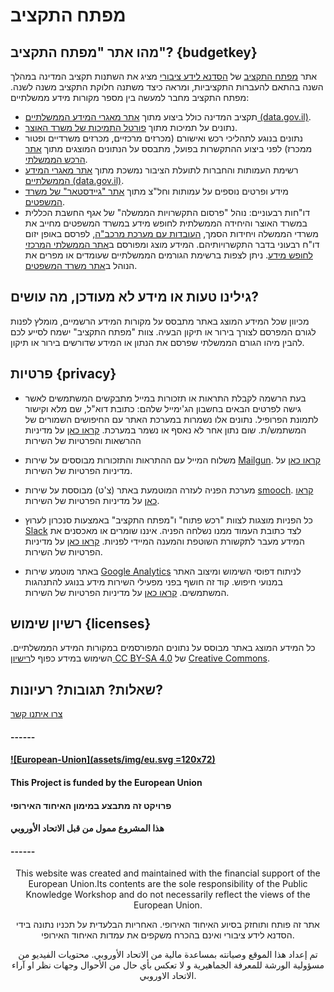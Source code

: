 # מפתח התקציב
## מהו אתר "מפתח התקציב"? {budgetkey}

אתר [מפתח התקציב](https://next.obudget.org/) של [הסדנא לידע ציבורי](https://hasadna.org.il)
מציג את השתנות תקציב המדינה במהלך השנה בהתאם להעברות התקציביות, ומראה כיצד משתנה חלוקת התקציב משנה לשנה. מפתח התקציב מחבר למעשה בין מספר מקורות מידע ממשלתיים:
- תקציב המדינה כולל ביצוע מתוך [אתר מאגרי המידע הממשלתיים (data.gov.il)](http://data.gov.il).
- נתונים על תמיכות מתוך [פורטל התמיכות של משרד האוצר](https://mof.gov.il/AG/AccountingReports/chariot/Pages/SupportPortal.aspx).
- נתונים בנוגע לתהליכי רכש ואישורם (מכרזים מרכזיים, מכרזים משרדיים ופטור ממכרז) לפני ביצוע ההתקשרות בפועל, מתבסס על הנתונים המוצגים מתוך [אתר הרכש הממשלתי](ef="https://www.mr.gov.il/About/Pages/default.aspx).
- רשימת העמותות והחברות לתועלת הציבור נמשכת מתוך [אתר מאגרי המידע הממשלתיים (data.gov.il)](data.gov.il).
- מידע ופרטים נוספים על עמותות וחל"צ מתוך [אתר "גיידסטאר" של משרד המשפטים](https://www.guidestar.org.il/).
- דו"חות רבעוניים: נוהל "פרסום התקשרויות הממשלה" של אגף החשבת הכללית במשרד האוצר והיחידה הממשלתית לחופש מידע במשרד המשפטים מחייב את משרדי הממשלה ויחידות הסמך, [העובדות עם מערכת מרכב"ה](https://mof.gov.il/AG/AccountingReports/chariot), לפרסם באופן יזום דו"ח רבעוני בדבר התקשרויותיהם.
המידע מוצג ומפורסם ב[אתר הממשלתי המרכזי לחופש מידע](https://foi.gov.il/he/search/site/?f%5b0%5d=im_field_mmdtypes:368). ניתן לצפות ברשימת הגורמים הממשלתיים שעומדים או מפרים את הנוהל ב[אתר משרד המשפטים](href="http://www.justice.gov.il/Units/YechidatChofeshHameyda/PeilotHayehida/DohotHayhida/ReportsPro/Pages/hitkashrout2016.aspx).



## גילינו טעות או מידע לא מעודכן, מה עושים?
מכיוון שכל המידע המוצג באתר מתבסס על מקורות המידע הרשמיים, מומלץ לפנות לגורם המפרסם לצורך בירור או תיקון הבעיה. צוות "מפתח התקציב" ישמח לסייע לכם להבין מיהו הגורם הממשלתי שפרסם את הנתון או המידע שדורשים בירור או תיקון.


## פרטיות {privacy}
* בעת הרשמה לקבלת התראות או תזכורות במייל מתבקשים המשתמשים לאשר גישה לפרטים הבאים בחשבון הג'ימייל שלהם: כתובת דוא"ל, שם מלא וקישור לתמונת הפרופיל. נתונים אלו נשמרות במערכת האתר עם החיפושים השמורים של המשתמש/ת. שום נתון אחר לא נאסף או נשמר במערכת. [קראו כאן](https://support.google.com/accounts/answer/3466521?hl=iw) על מדיניות ההרשאות והפרטיות של השירות

* משלוח המייל עם ההתראות והתזכורות מבוססים על שירות [Mailgun](https://www.mailgun.com). [קראו כאן](https://www.mailgun.com/privacy-policy) על מדיניות הפרטיות של השירות.

* מערכת הפניה לעזרה המוטמעת באתר (צ'ט) מבוססת על שירות [smooch](https://smooch.io/). [קראו כאן](https://smooch.io/privacy/) על מדיניות הפרטיות של השירות.

* כל הפניות מוצגות לצוות "רכש פתוח" ו"מפתח התקציב" באמצעות סנכרון לערוץ [Slack](https://slack.com/) לצד כתובת העמוד ממנו נשלחה הפניה. איננו שומרים או מאכסנים את המידע מעבר לתקשורת השוטפת והמענה המיידי לפניות. [קראו כאן](https://slack.com/privacy-policy) על מדיניות הפרטיות של השירות.

* באתר מוטמע שירות [Google Analytics](https://marketingplatform.google.com/about/analytics/) לניתוח דפוסי השימוש ומיצוב האתר במנועי חיפוש. קוד זה חושף בפני מפעילי השירות מידע בנוגע להתנהגות המשתמשים. [קראו כאן](https://support.google.com/analytics/answer/6004245?hl=he) על מדיניות הפרטיות של השירות.

## רשיון שימוש {licenses}
כל המידע המוצג באתר מבוסס על נתונים המפורסמים במקורות המידע הממשלתיים. השימוש במידע כפוף ל[רישיון CC BY-SA 4.0](https://creativecommons.org/licenses/by-sa/4.0/) של [Creative Commons](https://creativecommons.org/).


## שאלות? תגובות? רעיונות?
[צרו איתנו קשר](http://www.hasadna.org.il/%d7%a6%d7%95%d7%a8-%d7%a7%d7%a9%d7%a8/)

#### ------

#### [![European-Union](assets/img/eu.svg =120x72)](https://europa.eu/european-union/index_en)

#### This Project is funded by the European Union

#### פרויקט זה מתבצע במימון האיחוד האירופי

#### هذا المشروع ممول من قبل الاتحاد الأوروبي

#### ------

<p style="text-align: center;">
This website was created and maintained with the financial support of the European Union.Its contents are the sole responsibility of the Public Knowledge Workshop and do not necessarily reflect the views of the European Union.</p>
<p style="text-align: center;">
אתר זה פותח ותוחזק בסיוע האיחוד האירופי. האחריות הבלעדית על תכניו נתונה בידי הסדנא לידע ציבורי ואינם בהכרח משקפים את עמדות האיחוד האירופי.</p>
<p style="text-align: center;">
تم إعداد هذا الموقع وصيانته بمساعدة مالية من الاتحاد الأوروبي. محتويات الفيديو من مسؤولية الورشة للمعرفة الجماهيرية و لا تعكس بأي حال من الأحوال وجهات نظر او آراء الاتحاد الاوروبي.</p>
